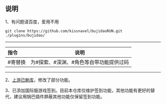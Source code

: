 ## 说明
1、有问题请百度，爱用不用
```
git clone https://github.com/kissnavel/bujidaoRUN.git ./plugins/bujidao/
```
---
| 指令 | 说明|
| :---------------- | --------------- |
|#寄替换|为#探索、#深渊、#角色等自带功能提供过码|
---
2、<a href="https://github.com/babanbang/bujidaoRUN">上游已删库</a>，修改了部分功能。

3、已添加国际服游戏签到。目前本仓库仅维护签到功能，其他功能有更好的替代，建议用锅巴插件屏蔽其他功能仅保留签到功能。